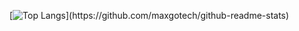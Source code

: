 [![Top Langs](https://github-readme-stats-git-masterrstaa-rickstaa.vercel.app/api/top-langs](https://github-readme-stats.vercel.app/api/top-langs)/username=maxgotech&exclude_repo=DocumentReportBuilder&theme=dracula)](https://github.com/maxgotech/github-readme-stats)
